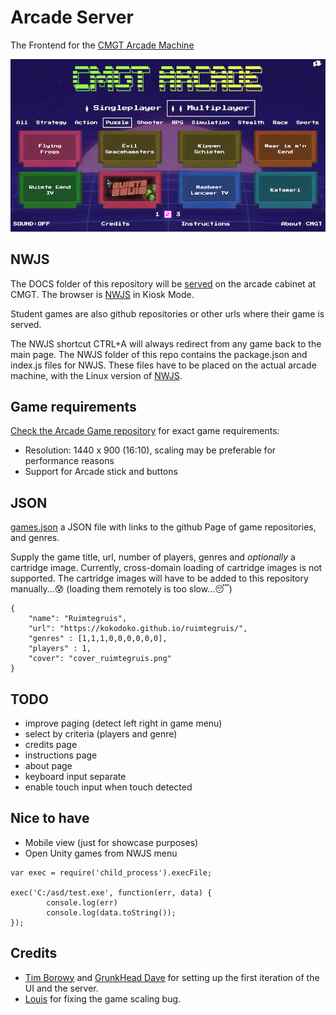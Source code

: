 # Arcade Server

The Frontend for the [CMGT Arcade Machine](https://hr-cmgt.github.io/arcade-server/)

![screenshot](./docs/images/screenshot.png)

## NWJS

The DOCS folder of this repository will be [served](https://hr-cmgt.github.io/arcade-server/) on the arcade cabinet at CMGT. The browser is [NWJS](http://docs.nwjs.io/en/latest/For%20Users/Getting%20Started/#get-nwjs) in Kiosk Mode.

Student games are also github repositories or other urls where their game is served.

The NWJS shortcut CTRL+A will always redirect from any game back to the main page. The NWJS folder of this repo contains the package.json and index.js files for NWJS. These files have to be placed on the actual arcade machine, with the Linux version of [NWJS](https://nwjs.io/downloads/).

## Game requirements

[Check the Arcade Game repository](https://github.com/HR-CMGT/arcade-game) for exact game requirements:

- Resolution: 1440 x 900 (16:10), scaling may be preferable for performance reasons
- Support for Arcade stick and buttons

## JSON

[games.json](./docs/data/games.json) a JSON file with links to the github Page of game repositories, and genres.

Supply the game title, url, number of players, genres and *optionally* a cartridge image. Currently, cross-domain loading of cartridge images is not supported. The cartridge images will have to be added to this repository manually...😰 (loading them remotely is too slow...😴)

```
{
    "name": "Ruimtegruis",
    "url": "https://kokodoko.github.io/ruimtegruis/",
    "genres" : [1,1,1,0,0,0,0,0,0],
    "players" : 1,
    "cover": "cover_ruimtegruis.png"
}
```

## TODO

- improve paging (detect left right in game menu)
- select by criteria (players and genre)
- credits page
- instructions page
- about page
- keyboard input separate
- enable touch input when touch detected

## Nice to have

- Mobile view (just for showcase purposes)
- Open Unity games from NWJS menu
```
var exec = require('child_process').execFile;

exec('C:/asd/test.exe', function(err, data) {  
        console.log(err)
        console.log(data.toString());                       
});
```

## Credits

- [Tim Borowy](https://github.com/TimBorowy) and [GrunkHead Dave](https://github.com/Grunkhead) for setting up the first iteration of the UI and the server.
- [Louis](https://github.com/KokoDoko/ruimtegruis/issues?q=is%3Apr+author%3Alouis-lau) for fixing the game scaling bug.
